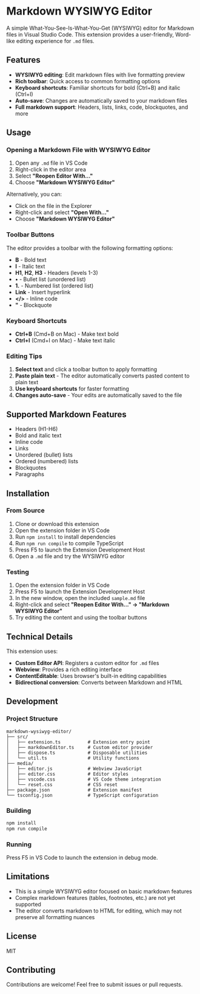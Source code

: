 # Markdown WYSIWYG Editor

A simple What-You-See-Is-What-You-Get (WYSIWYG) editor for Markdown files in Visual Studio Code. This extension provides a user-friendly, Word-like editing experience for `.md` files.

## Features

- **WYSIWYG editing**: Edit markdown files with live formatting preview
- **Rich toolbar**: Quick access to common formatting options
- **Keyboard shortcuts**: Familiar shortcuts for bold (Ctrl+B) and italic (Ctrl+I)
- **Auto-save**: Changes are automatically saved to your markdown files
- **Full markdown support**: Headers, lists, links, code, blockquotes, and more

## Usage

### Opening a Markdown File with WYSIWYG Editor

1. Open any `.md` file in VS Code
2. Right-click in the editor area
3. Select **"Reopen Editor With..."**
4. Choose **"Markdown WYSIWYG Editor"**

Alternatively, you can:
- Click on the file in the Explorer
- Right-click and select **"Open With..."**
- Choose **"Markdown WYSIWYG Editor"**

### Toolbar Buttons

The editor provides a toolbar with the following formatting options:

- **B** - Bold text
- **I** - Italic text
- **H1**, **H2**, **H3** - Headers (levels 1-3)
- **•** - Bullet list (unordered list)
- **1.** - Numbered list (ordered list)
- **Link** - Insert hyperlink
- **</>** - Inline code
- **"** - Blockquote

### Keyboard Shortcuts

- **Ctrl+B** (Cmd+B on Mac) - Make text bold
- **Ctrl+I** (Cmd+I on Mac) - Make text italic

### Editing Tips

1. **Select text** and click a toolbar button to apply formatting
2. **Paste plain text** - The editor automatically converts pasted content to plain text
3. **Use keyboard shortcuts** for faster formatting
4. **Changes auto-save** - Your edits are automatically saved to the file

## Supported Markdown Features

- Headers (H1-H6)
- Bold and italic text
- Inline code
- Links
- Unordered (bullet) lists
- Ordered (numbered) lists
- Blockquotes
- Paragraphs

## Installation

### From Source

1. Clone or download this extension
2. Open the extension folder in VS Code
3. Run `npm install` to install dependencies
4. Run `npm run compile` to compile TypeScript
5. Press F5 to launch the Extension Development Host
6. Open a `.md` file and try the WYSIWYG editor

### Testing

1. Open the extension folder in VS Code
2. Press F5 to launch the Extension Development Host
3. In the new window, open the included `sample.md` file
4. Right-click and select **"Reopen Editor With..." → "Markdown WYSIWYG Editor"**
5. Try editing the content and using the toolbar buttons

## Technical Details

This extension uses:
- **Custom Editor API**: Registers a custom editor for `.md` files
- **Webview**: Provides a rich editing interface
- **ContentEditable**: Uses browser's built-in editing capabilities
- **Bidirectional conversion**: Converts between Markdown and HTML

## Development

### Project Structure

```
markdown-wysiwyg-editor/
├── src/
│   ├── extension.ts          # Extension entry point
│   ├── markdownEditor.ts     # Custom editor provider
│   ├── dispose.ts            # Disposable utilities
│   └── util.ts               # Utility functions
├── media/
│   ├── editor.js             # Webview JavaScript
│   ├── editor.css            # Editor styles
│   ├── vscode.css            # VS Code theme integration
│   └── reset.css             # CSS reset
├── package.json              # Extension manifest
└── tsconfig.json             # TypeScript configuration
```

### Building

```bash
npm install
npm run compile
```

### Running

Press F5 in VS Code to launch the extension in debug mode.

## Limitations

- This is a simple WYSIWYG editor focused on basic markdown features
- Complex markdown features (tables, footnotes, etc.) are not yet supported
- The editor converts markdown to HTML for editing, which may not preserve all formatting nuances

## License

MIT

## Contributing

Contributions are welcome! Feel free to submit issues or pull requests.
